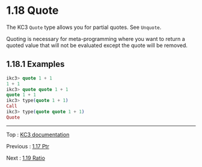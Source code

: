 # 1.18 Quote

The KC3 `Quote` type allows you for partial quotes. See `Unquote`.

Quoting is necessary for meta-programming where you want to return
a quoted value that will not be evaluated except the quote will be
removed.

## 1.18.1 Examples

```elixir
ikc3> quote 1 + 1
1 + 1
ikc3> quote quote 1 + 1
quote 1 + 1
ikc3> type(quote 1 + 1)
Call
ikc3> type(quote quote 1 + 1)
Quote
```

---

Top : [KC3 documentation](/doc/)

Previous : [1.17 Ptr](1.17_Ptr)

Next : [1.19 Ratio](1.19_Ratio)
